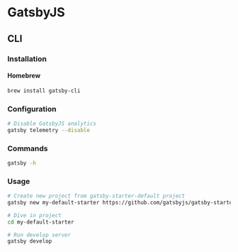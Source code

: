 # GatsbyJS

## CLI

### Installation

#### Homebrew

```sh
brew install gatsby-cli
```

### Configuration

```sh
# Disable GatsbyJS analytics
gatsby telemetry --disable
```

### Commands

```sh
gatsby -h
```

### Usage

```sh
# Create new project from gatsby-starter-default project
gatsby new my-default-starter https://github.com/gatsbyjs/gatsby-starter-default

# Dive in project
cd my-default-starter

# Run develop server
gatsby develop
```
